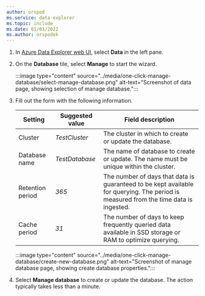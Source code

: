 ```yaml
---
author: orspod
ms.service: data-explorer
ms.topic: include
ms.date: 01/03/2022
ms.author: orspodek
---
```

1. In [Azure Data Explorer web UI](https://dataexplorer.azure.com/), select **Data** in the left pane.

1. On the **Database** tile, select **Manage** to start the wizard.

    :::image type="content" source="../media/one-click-manage-database/select-manage-database.png" alt-text="Screenshot of data page, showing selection of manage database.":::

1. Fill out the form with the following information.

    |**Setting** | **Suggested value** | **Field description**
    |---|---|---|
    | Cluster | *TestCluster* | The cluster in which to create or update the database. |
    | Database name | *TestDatabase* | The name of database to create or update. The name must be unique within the cluster. |
    | Retention period | *365* | The number of days that data is guaranteed to be kept available for querying. The period is measured from the time data is ingested. |
    | Cache period | *31* | The number of days to keep frequently queried data available in SSD storage or RAM to optimize querying. |

    :::image type="content" source="../media/one-click-manage-database/create-new-database.png" alt-text="Screenshot of manage database page, showing create database properties.":::

1. Select **Manage database** to create or update the database. The action typically takes less than a minute.
